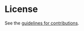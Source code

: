 # License

See the
[guidelines for contributions](https://github.com/evyncke/v6ops-james/blob/main/CONTRIBUTING.md).
